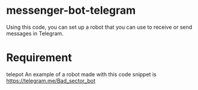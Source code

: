 # messenger-bot-telegram
Using this code, you can set up a robot that you can use to receive or send messages in Telegram.

# Requirement
telepot
An example of a robot made with this code snippet is https://telegram.me/Bad_sector_bot
